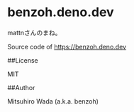 # benzoh.deno.dev

mattnさんのまね。

Source code of https://benzoh.deno.dev

##License

MIT

##Author

Mitsuhiro Wada (a.k.a. benzoh)

